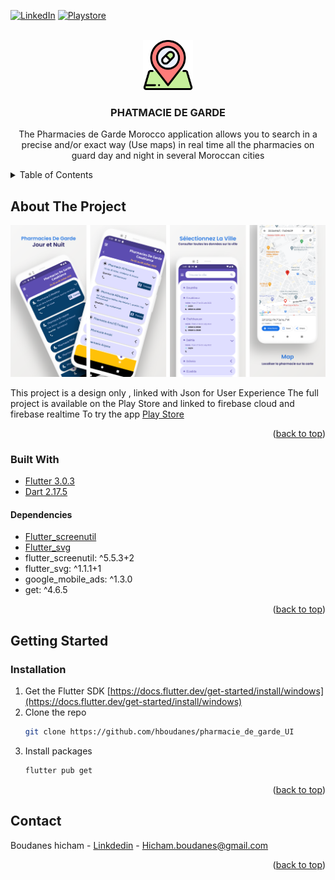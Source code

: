 <div id="top"></div>

[![LinkedIn][linkedin-shield]][linkedin-url]
[![Playstore][Play-store]][Playstore-url]


<!-- PROJECT LOGO -->
<br />
<div align="center">
  <a href="#">
    <img src="asset/icon/logo.png" alt="Logo" width="80" height="80">
  </a>

  <h3 align="center">PHATMACIE DE GARDE</h3>

  <p align="center">
    The Pharmacies de Garde Morocco application allows you to search in a precise and/or exact way (Use maps) in real time all the pharmacies on guard day and night in several Moroccan cities
   
  </p>
</div>



<!-- TABLE OF CONTENTS -->
<details>
  <summary>Table of Contents</summary>
  <ol>
    <li>
      <a href="#about-the-project">About The Project</a>
      <ul>
        <li><a href="#built-with">Built With</a></li>
        <li><a href="#prerequisites">Dependencies</a></li>
      </ul>
    </li>
    <li>
      <a href="#getting-started">Getting Started</a>
      <ul>
        <li><a href="#installation">Installation</a></li>
      </ul>
    </li>
  </ol>
</details>



<!-- ABOUT THE PROJECT -->
## About The Project
[![Product Name Screen Shot][product-screenshot]](https://example.com)

This project is a design only , linked with Json for User Experience
The full project is available on the Play Store and linked to firebase cloud and firebase realtime To try the app <a href="#about-the-project">Play Store</a>




<p align="right">(<a href="#top">back to top</a>)</p>



### Built With
* [Flutter 3.0.3](https://flutter.dev/)
* [Dart 2.17.5](https://dart.dev/)
#### Dependencies
* [Flutter_screenutil](https://pub.dev/packages/flutter_screenutil)
* [Flutter_svg](https://pub.dev/packages/flutter_svg)
*  flutter_screenutil: ^5.5.3+2
*  flutter_svg: ^1.1.1+1
*  google_mobile_ads: ^1.3.0
*  get: ^4.6.5

<p align="right">(<a href="#top">back to top</a>)</p>



<!-- GETTING STARTED -->
## Getting Started

### Installation

1. Get the Flutter SDK [https://docs.flutter.dev/get-started/install/windows](https://docs.flutter.dev/get-started/install/windows)
2. Clone the repo
   ```sh
   git clone https://github.com/hboudanes/pharmacie_de_garde_UI
   ```
3. Install packages
   ```sh
   flutter pub get
   ```


<p align="right">(<a href="#top">back to top</a>)</p>




<!-- CONTACT -->
## Contact

Boudanes hicham - [Linkdedin](https://www.linkedin.com/in/hicham-boudanes/) - Hicham.boudanes@gmail.com



<p align="right">(<a href="#top">back to top</a>)</p>







<!-- MARKDOWN LINKS & IMAGES -->
<!-- https://www.markdownguide.org/basic-syntax/#reference-style-links -->

[linkedin-shield]: https://img.shields.io/badge/-LinkedIn-black.svg?style=for-the-badge&logo=linkedin&colorB=555
[linkedin-url]: https://www.linkedin.com/in/hicham-boudanes/
[product-screenshot]: asset/image/screen.png
[Play-store]: https://img.shields.io/badge/Google_Play-414141?style=for-the-badge&logo=google-play&logoColor=white
[Playstore-url]: https://play.google.com/store/apps/details?id=com.pharmacie.garde.maroc
